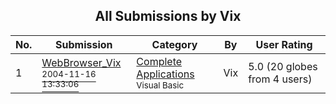 ﻿<div align="center">

## All Submissions by Vix

</div>

No.  | Submission | Category | By   | User Rating
---- | ---------- | -------- | ---- | -----------
1 | [WebBrowser\_Vix<br /><sup>2004-11-16 13:33:06</sup>](https://github.com/Planet-Source-Code/vix-webbrowser-vix__1-57283) | [Complete Applications<br /><sup>Visual Basic</sup>](../ByCategory/complete-applications__1-27.md) | Vix | 5.0 (20 globes from 4 users)
